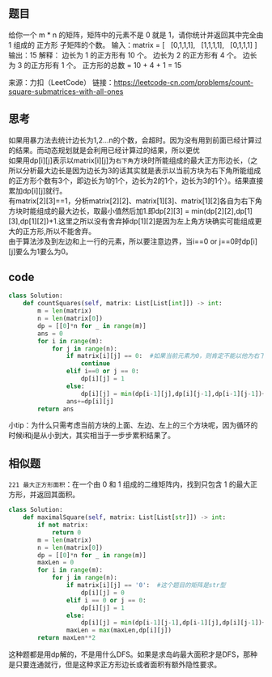 ## 题目
给你一个 m * n 的矩阵，矩阵中的元素不是 0 就是 1，请你统计并返回其中完全由 1 组成的 正方形 子矩阵的个数。
输入：matrix =
[
  [0,1,1,1],
  [1,1,1,1],
  [0,1,1,1]
]
输出：15
解释： 
边长为 1 的正方形有 10 个。
边长为 2 的正方形有 4 个。
边长为 3 的正方形有 1 个。
正方形的总数 = 10 + 4 + 1 = 15

来源：力扣（LeetCode）
链接：https://leetcode-cn.com/problems/count-square-submatrices-with-all-ones

## 思考
如果用暴力法去统计边长为1,2...n的个数，会超时。因为没有用到前面已经计算过的结果。而动态规划就是会利用已经计算过的结果，所以更优<br/>
如果用dp[i][j]表示以matrix[i][j]为`右下角`方块时所能组成的最大正方形边长，（之所以分析最大边长是因为边长为3的话其实就是表示以当前方块为右下角所能组成的正方形个数有3个，即边长为1的1个，边长为2的1个，边长为3的1个）。结果直接累加dp[i][j]就行。<br/>
有matrix[2][3]==1，分析matrix[2][2]、matrix[1][3]、matrix[1][2]各自为右下角方块时能组成的最大边长，取最小值然后加1.即dp[2][3] = min(dp[2][2],dp[1][3],dp[1][2])+1.这里之所以没有舍弃掉dp[1][2]是因为左上角方块确实可能组成更大的正方形,所以不能舍弃。<br/>
由于算法涉及到左边和上一行的元素，所以要注意边界，当i==0 or j==0时dp[i][j]要么为1要么为0。

## code
```Python
class Solution:
    def countSquares(self, matrix: List[List[int]]) -> int:
        m = len(matrix)
        n = len(matrix[0])
        dp = [[0]*n for _ in range(m)]
        ans = 0
        for i in range(m):
            for j in range(n):
                if matrix[i][j] == 0:  #如果当前元素为0，则肯定不能以他为右下角元素组成正方形
                    continue
                elif i==0 or j == 0:
                    dp[i][j] = 1
                else:
                    dp[i][j] = min(dp[i-1][j],dp[i][j-1],dp[i-1][j-1])+1
                ans+=dp[i][j]
        return ans
```
小tip：为什么只需考虑当前方块的上面、左边、左上的三个方块呢，因为循环的时候i和j是从小到大，其实相当于一步步累积结果了。

## 相似题
`221 最大正方形面积`：在一个由 0 和 1 组成的二维矩阵内，找到只包含 1 的最大正方形，并返回其面积。<br/>
```Python
class Solution:
    def maximalSquare(self, matrix: List[List[str]]) -> int:
        if not matrix:
            return 0
        m = len(matrix)
        n = len(matrix[0])
        dp = [[0]*n for _ in range(m)]
        maxLen = 0
        for i in range(m):
            for j in range(n):
                if matrix[i][j] == '0':  #这个题目的矩阵是str型
                    dp[i][j] = 0
                elif i == 0 or j == 0:
                    dp[i][j] = 1
                else:
                    dp[i][j] = min(dp[i-1][j-1],dp[i-1][j],dp[i][j-1])+1
                maxLen = max(maxLen,dp[i][j])
        return maxLen**2
```
这种题都是用dp解的，不是用什么DFS。如果是求岛屿最大面积才是DFS，那种是只要连通就行，但是这种求正方形边长或者面积有额外隐性要求。